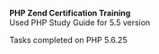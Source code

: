 **PHP Zend Certification Training**  
Used PHP Study Guide for 5.5 version

Tasks completed on PHP 5.6.25